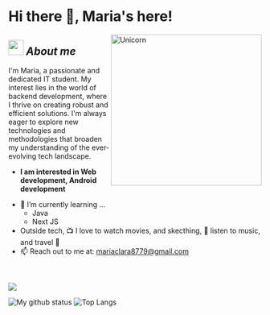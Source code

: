 # Hi there 👋, Maria's here!

<img align="right" width=300px alt="Unicorn" src="https://c.tenor.com/GN73MKBawZYAAAAi/busy-cute.gif" />

## <img src="https://media.giphy.com/media/ObNTw8Uzwy6KQ/giphy.gif" width="30px">&nbsp;***About me***

I'm Maria, a passionate and dedicated IT student. My interest lies in the world of backend development, where I thrive on creating robust and efficient solutions. I'm always eager to explore new technologies and methodologies that broaden my understanding of the ever-evolving tech landscape.
* **I am interested in Web development, Android development**
- 🌱 I’m currently learning ...
  - Java
  - Next JS
- Outside tech, 📺 I love to watch movies, and skecthing, 🎸 listen to music, and travel 🌴
- 📫 Reach out to me at: <a href="#">mariaclara8779@gmail.com</a>
<br>

<br>
<a href="https://www.linkedin.com/in/mari-dev/"><img src="https://img.shields.io/badge/LinkedIn-0077B5?style=for-the-badge&logo=linkedin&logoColor=white"/></a>

<br>

![My github status](https://github-readme-stats.vercel.app/api?username=MariicotaDev&show_icons=true&include_all_commits=true)
![Top Langs](https://github-readme-stats.vercel.app/api/top-langs/?username=MariicotaDev&layout=compact)